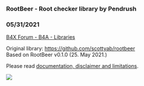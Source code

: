 ### RootBeer - Root checker library by Pendrush
### 05/31/2021
[B4X Forum - B4A - Libraries](https://www.b4x.com/android/forum/threads/127204/)

Original library: <https://github.com/scottyab/rootbeer>  
Based on RootBeer v0.1.0 (25. May 2021.)  
  
Please read [documentation, disclaimer and limitations](https://github.com/scottyab/rootbeer).  
  
![](https://www.b4x.com/android/forum/attachments/107269)